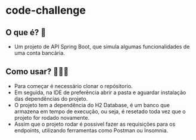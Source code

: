 # code-challenge

## O que é?  🧐 
* Um projeto de API Spring Boot, que simula algumas funcionalidades de uma conta bancária.

## Como usar?  👩🏿‍💻
* Para começar é necessário clonar o repósitorio.
* Em seguida, na IDE de preferência abrir a pasta e aguardar instalação das dependências do projeto.
* O projeto tem a dependência do H2 Database, é um banco que armazena em tempo de execução, ou seja, é resetado toda vez que o projeto for rodado novamente.
* Assim que o projeto rodar é possivel fazer as requisições para os endpoints, utilizando ferramentas como Postman ou Insomnia.
